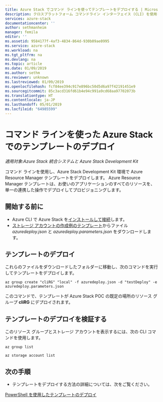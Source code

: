 ```yaml
---
title: Azure Stack でコマンド ラインを使ってテンプレートをデプロイする | Microsoft Docs
description: クロスプラットフォーム コマンドライン インターフェイス (CLI) を使用して、Azure Stack にテンプレートをデプロイする方法について説明します
services: azure-stack
documentationcenter: ''
author: sethmanheim
manager: femila
editor: ''
ms.assetid: 9584177f-4af3-4834-864d-930b09ae0995
ms.service: azure-stack
ms.workload: na
ms.tgt_pltfrm: na
ms.devlang: na
ms.topic: article
ms.date: 01/09/2019
ms.author: sethm
ms.reviewer: unknown
ms.lastreviewed: 01/09/2019
ms.openlocfilehash: fcf84ee394c917e896bc50d5d6a97f42191451e9
ms.sourcegitcommit: 85c3acd316fd61b4e94c991a9cd68aa97702073b
ms.translationtype: HT
ms.contentlocale: ja-JP
ms.lasthandoff: 05/01/2019
ms.locfileid: "64985599"
---
```

# <a name="deploy-templates-in-azure-stack-using-the-command-line"></a>コマンド ラインを使った Azure Stack でのテンプレートのデプロイ

*適用対象:Azure Stack 統合システムと Azure Stack Development Kit*

コマンド ラインを使用し、Azure Stack Development Kit 環境で Azure Resource Manager テンプレートをデプロイします。 Azure Resource Manager テンプレートは、お使いのアプリケーションのすべてのリソースを、単一の連携した操作でデプロイしてプロビジョニングします。

## <a name="before-you-begin"></a>開始する前に

- Azure CLI で Azure Stack を[インストールして接続](azure-stack-version-profiles-azurecli2.md)します。
- [ストレージ アカウントの作成例のテンプレート](https://github.com/Azure/AzureStack-QuickStart-Templates/tree/master/101-create-storage-account)からファイル *azuredeploy.json* と *azuredeploy.parameters.json* をダウンロードします。

## <a name="deploy-template"></a>テンプレートのデプロイ

これらのファイルをダウンロードしたフォルダーに移動し、次のコマンドを実行してテンプレートをデプロイします。

```azurecli
az group create "cliRG" "local" -f azuredeploy.json -d "testDeploy" -e azuredeploy.parameters.json
```

このコマンドで、テンプレートが Azure Stack POC の既定の場所のリソース グループ **cliRG** にデプロイされます。

## <a name="validate-template-deployment"></a>テンプレートのデプロイを検証する

このリソース グループとストレージ アカウントを表示するには、次の CLI コマンドを使用します。

```azurecli
az group list

az storage account list
```

## <a name="next-steps"></a>次の手順

- テンプレートをデプロイする方法の詳細については、次をご覧ください。

[PowerShell を使用したテンプレートのデプロイ](azure-stack-deploy-template-powershell.md)
